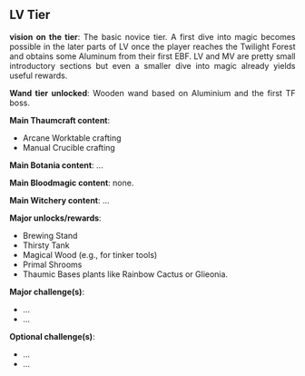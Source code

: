 ## LV Tier
<div align="justify">

**vision on the tier**:
The basic novice tier. A first dive into magic becomes possible in the later parts of LV once the player reaches the Twilight Forest and obtains some Aluminum from their first EBF.
LV and MV are pretty small introductory sections but even a smaller dive into magic already yields useful rewards.

**Wand tier unlocked**: Wooden wand based on Aluminium and the first TF boss.

**Main Thaumcraft content**:
- Arcane Worktable crafting
- Manual Crucible crafting

**Main Botania content**: ...

**Main Bloodmagic content**: none.

**Main Witchery content**: ...

**Major unlocks/rewards**:
- Brewing Stand
- Thirsty Tank
- Magical Wood (e.g., for tinker tools)
- Primal Shrooms
- Thaumic Bases plants like Rainbow Cactus or Glieonia.

**Major challenge(s)**:
- ...
- ...

**Optional challenge(s)**:
- ...
- ...

</div>
